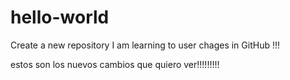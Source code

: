 # hello-world
Create a new repository
I am learning to user chages in GitHub !!!

estos son los nuevos cambios que quiero ver!!!!!!!!!
